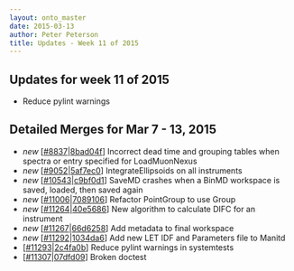 ```yaml
---
layout: onto_master
date: 2015-03-13
author: Peter Peterson
title: Updates - Week 11 of 2015
---
```

Updates for week 11 of 2015
---------------------------
* Reduce pylint warnings

Detailed Merges for Mar 7 - 13, 2015
------------------------------------
* *new* \[[#8837](http://trac.mantidproject.org/mantid/ticket/8837)\|[8bad04f](https://github.com/mantidproject/mantid/commit/8bad04fb7b17523c19d6df54b0ec77068171b440)\] Incorrect dead time and grouping tables when spectra or entry specified for LoadMuonNexus
* *new* \[[#9052](http://trac.mantidproject.org/mantid/ticket/9052)\|[5af7ec0](https://github.com/mantidproject/mantid/commit/5af7ec03debfc1a40cc03cf527e400d2d3dcef16)\] IntegrateEllipsoids on all instruments
* *new* \[[#10543](http://trac.mantidproject.org/mantid/ticket/10543)\|[c9bf0d1](https://github.com/mantidproject/mantid/commit/c9bf0d1acd8b871e069803abeb15a658694b059b)\] SaveMD crashes when a BinMD workspace is saved, loaded, then saved again
* *new* \[[#11006](http://trac.mantidproject.org/mantid/ticket/11006)\|[7089106](https://github.com/mantidproject/mantid/commit/7089106ad581b923b8d89d306ad10d9d9deef60a)\] Refactor PointGroup to use Group
* *new* \[[#11264](http://trac.mantidproject.org/mantid/ticket/11264)\|[40e5686](https://github.com/mantidproject/mantid/commit/40e5686e2dfb955e29bce57dc991eba86297a9f3)\] New algorithm to calculate DIFC for an instrument
* *new* \[[#11267](http://trac.mantidproject.org/mantid/ticket/11267)\|[66d6258](https://github.com/mantidproject/mantid/commit/66d62581d9dc4b1f1c0da9152135c5884c51e8ad)\] Add metadata to final workspace
* *new* \[[#11292](http://trac.mantidproject.org/mantid/ticket/11292)\|[1034da6](https://github.com/mantidproject/mantid/commit/1034da6bb4c4e9b46b005b5e640ab113f3db064f)\] Add new LET IDF and Parameters file to Manitd
* \[[#11293](http://trac.mantidproject.org/mantid/ticket/11293)\|[2c4fa0b](https://github.com/mantidproject/mantid/commit/2c4fa0b27088e4b82fbe0401331f9ed57fdedbcd)\] Reduce pylint warnings in systemtests
* \[[#11307](http://trac.mantidproject.org/mantid/ticket/11307)\|[07dfd09](https://github.com/mantidproject/mantid/commit/07dfd09acb9c3fd365e10b2035599af4442ed5b4)\] Broken doctest
